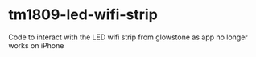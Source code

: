 # tm1809-led-wifi-strip
Code to interact with the LED wifi strip from glowstone as app no longer works on iPhone

